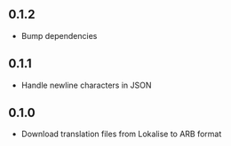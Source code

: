 ## 0.1.2

* Bump dependencies

## 0.1.1

* Handle newline characters in JSON

## 0.1.0

* Download translation files from Lokalise to ARB format
